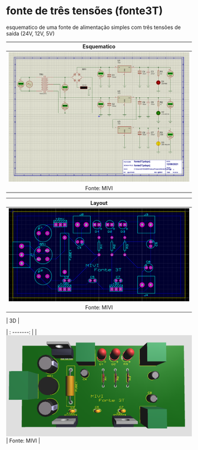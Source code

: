 # fonte de três tensões (fonte3T)

esquematico de uma fonte de alimentação simples com três tensões de saída (24V, 12V, 5V)

| Esquematico | 
| :-------: |
| ![Esquemático](https://github.com/MillenaFerreira/fonte3T/blob/main/fonte3T.PNG) |               
| Fonte: MIVI |

| Layout | 
| :-------: |
| ![Esquemático](https://github.com/MillenaFerreira/fonte3T/blob/main/layout.PNG)               
| Fonte: MIVI |

| 3D | 

| : -------: |
| ![Esquemático](https://github.com/MillenaFerreira/fonte3T/blob/main/3D.PNG)       
| Fonte: MIVI |
